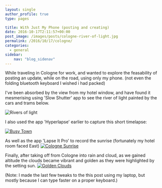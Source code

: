 ```yaml
---
layout: single
author_profile: true
type: pages

title: With Just My Phone (posting and creating)
date: 2016-10-17T2:11:57+00:00
post_image: /images/posts/cologne-river-of-light.jpg
permalink: /2016/10/17/cologne/
categories:
  - general
sidebar:
    nav: "blog_sidenav"
---
```

While traveling in Cologne for work, and wanted to explore the feasability of posting an update, while on the road, using only my phone. (not even the folding bluetooth keyboard I wished i had packed)

I've been absorbed by the view from my hotel window, and have found it mesmerising using 'Slow Shutter' app to see the river of light painted by the cars and trams below.

![Rivers of light]({{site.url}}/images/posts/cologne-river-of-light.jpg)

I also used the app 'Hyperlapse' earlier to capture this short timelapse:

[![Busy Town]({{site.url}}/images/posts/cologne-vimeo.jpg)](https://vimeo.com/187689565 "Busy town - Cologne - Click to Watch!")

As well as the app 'Lapse It Pro' to record the sunrise (fortunately my hotel room faced East)
[![Cologne Sunrise]({{site.url}}/images/posts/cologne-sunrise-vimeo.png)](https://vimeo.com/187894953 "Cologne Sunrise - Click to Watch!")

Finally, after taking off from Cologne into rain and cloud, as we gained altitude the clouds became vibrant and golden as they were highlighted by the setting sun.
[![Golden Clouds]({{site.url}}/images/posts/golden-clouds-vimeo.png)](https://vimeo.com/187898445 "Golden Clours - Click to Watch!")

(Note: I made the last few tweaks to the this post using my laptop, but mostly because I can type faster on a proper keyboard.)
